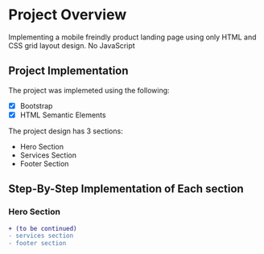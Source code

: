 # Project Overview
Implementing a mobile freindly product landing page using only HTML and CSS grid layout design. No JavaScript

## Project Implementation
The project was implemeted using the following:<br/>
- [x] Bootstrap
- [x] HTML Semantic Elements

The project design has 3 sections:<br/>
- Hero Section
- Services Section
- Footer Section

## Step-By-Step Implementation of Each section
### Hero Section  
```diff
+ (to be continued)
- services section
- footer section
```
